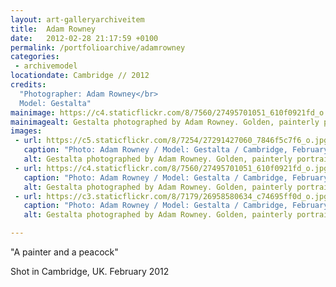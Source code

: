 ```yaml
---
layout: art-galleryarchiveitem
title:  Adam Rowney
date:   2012-02-28 21:17:59 +0100
permalink: /portfolioarchive/adamrowney
categories:
 - archivemodel
locationdate: Cambridge // 2012
credits:
  "Photographer: Adam Rowney</br>
  Model: Gestalta"
mainimage: https://c4.staticflickr.com/8/7560/27495701051_610f0921fd_o.jpg
mainimagealt: Gestalta photographed by Adam Rowney. Golden, painterly portrait of a girl with peacock feather necklace
images:
 - url: https://c5.staticflickr.com/8/7254/27291427060_7846f5c7f6_o.jpg
   caption: "Photo: Adam Rowney / Model: Gestalta / Cambridge, February 2012"
   alt: Gestalta photographed by Adam Rowney. Golden, painterly portrait of a girl with peacock feather necklace
 - url: https://c4.staticflickr.com/8/7560/27495701051_610f0921fd_o.jpg
   caption: "Photo: Adam Rowney / Model: Gestalta / Cambridge, February 2012"
   alt: Gestalta photographed by Adam Rowney. Golden, painterly portrait of a girl with peacock feather necklace
 - url: https://c3.staticflickr.com/8/7179/26958580634_c74695ff0d_o.jpg
   caption: "Photo: Adam Rowney / Model: Gestalta / Cambridge, February 2012"
   alt: Gestalta photographed by Adam Rowney. Golden, painterly portrait of a girl with peacock feather necklace

---
```

"A painter and a peacock"

Shot in Cambridge, UK. February 2012
